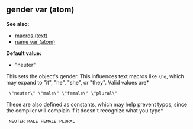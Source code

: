 ## gender var (atom)
**See also:**
*   [macros (text)](/DM/text/macros)
*   [name var (atom)](/atom/var/name)
<!-- -->
**Default value:**
*   \"neuter\"


This sets the object\'s gender. This influences text macros
like `\he`, which may expand to \"it\", \"he\", \"she\", or \"they\".
Valid values are* 
```
 \"neuter\" \"male\" \"female\" \"plural\"

```
 These are also defined as constants, which may help prevent
typos, since the compiler will complain if it doesn\'t recognize what
you type* 
```
 NEUTER MALE FEMALE PLURAL 
```
